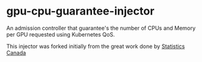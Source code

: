 # gpu-cpu-guarantee-injector
An admission controller that guarantee's the number of CPUs and Memory per GPU requested using Kubernetes QoS. 

This injector was forked initially from the great work done by [Statistics Canada](https://github.com/StatCan/gpu-toleration-injector)
